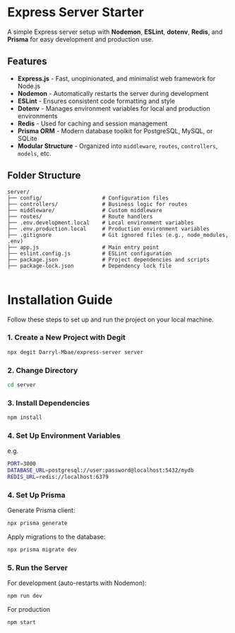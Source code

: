 # Express Server Starter

A simple Express server setup with **Nodemon**, **ESLint**, **dotenv**, **Redis**, and **Prisma** for easy development and production use.

## Features

- **Express.js** - Fast, unopinionated, and minimalist web framework for Node.js
- **Nodemon** - Automatically restarts the server during development
- **ESLint** - Ensures consistent code formatting and style
- **Dotenv** - Manages environment variables for local and production environments
- **Redis** - Used for caching and session management
- **Prisma ORM** - Modern database toolkit for PostgreSQL, MySQL, or SQLite
- **Modular Structure** - Organized into `middleware`, `routes`, `controllers`, `models`, etc.

## Folder Structure

```
server/
├── config/                   # Configuration files
├── controllers/              # Business logic for routes
├── middleware/               # Custom middleware
├── routes/                   # Route handlers
├── .env.development.local    # Local environment variables
├── .env.production.local     # Production environment variables
├── .gitignore                # Git ignored files (e.g., node_modules, .env)
├── app.js                    # Main entry point
├── eslint.config.js          # ESLint configuration
├── package.json              # Project dependencies and scripts
├── package-lock.json         # Dependency lock file


```
# Installation Guide

Follow these steps to set up and run the project on your local machine.

### 1. Create a New Project with Degit
```sh
npx degit Darryl-Mbae/express-server server
```

### 2. Change Directory
```sh
cd server
```
### 3.  Install Dependencies
```sh
npm install
```

### 4.  Set Up Environment Variables
e.g.
```sh
PORT=3000
DATABASE_URL=postgresql://user:password@localhost:5432/mydb
REDIS_URL=redis://localhost:6379
```
### 4.  Set Up Prisma
Generate Prisma client:
```sh
npx prisma generate
```
Apply migrations to the database:
```sh
npx prisma migrate dev
```

### 5.  Run the Server
For development (auto-restarts with Nodemon):
```sh
npm run dev
```
For production
```sh
npm start
```
